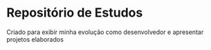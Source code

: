 # Repositório de Estudos
Criado para exibir minha evolução como desenvolvedor e apresentar projetos elaborados 
